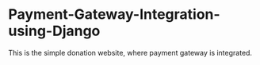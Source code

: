 # Payment-Gateway-Integration-using-Django
This is the simple donation website, where payment gateway is integrated.
